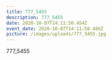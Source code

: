 ```yaml
---
title: 777_5455
description: 777_5455
date: 2020-10-07T14:11:58.454Z
event_date: 2020-10-07T14:11:58.486Z
picture: /images/uploads/777_5455.jpg
---
```

777_5455